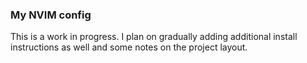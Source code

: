 ### My NVIM config
This is a work in progress. I plan on gradually adding additional install instructions as well and some notes on the project layout.
